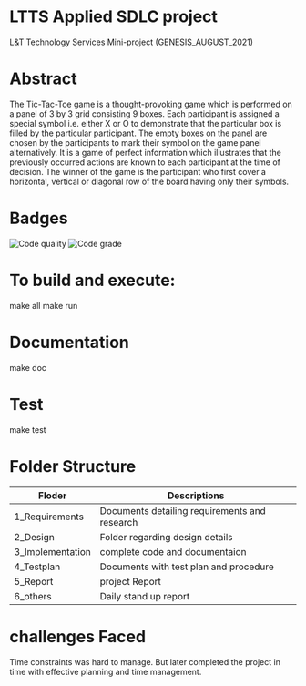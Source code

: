 # LTTS Applied SDLC project
L&T Technology Services Mini-project (GENESIS_AUGUST_2021)

# Abstract
The Tic-Tac-Toe game is a thought-provoking game which is performed on a panel of 3 by 3 grid consisting 9 boxes. Each participant is assigned a special symbol i.e. either X or O to demonstrate that the particular box is filled by the particular participant.
The empty boxes on the panel are chosen by the participants to mark their symbol on the game panel alternatively.
It is a game of perfect information which illustrates that the previously occurred actions are known to each participant at the time of decision. The winner of the game is the participant who first cover a horizontal, vertical or diagonal row of the board having only their symbols.

# Badges
![Code quality](https://www.code-inspector.com/project/27470/score/svg)
![Code grade](https://www.code-inspector.com/project/27470/status/svg)

# To build and execute:
 make all
 make run
# Documentation 
 make doc
# Test 
 make test
# Folder Structure
| Floder | Descriptions |      
| ------ | ------ | 
| 1_Requirements | Documents detailing requirements and research | 
| 2_Design | Folder regarding design details  | 
| 3_Implementation | complete code and documentaion  | 
| 4_Testplan | Documents with test plan and procedure  | 
| 5_Report| project Report  | 
| 6_others | Daily stand up report  | 

# challenges Faced
Time constraints was hard to manage. But later completed the project in time with effective planning and time management.
